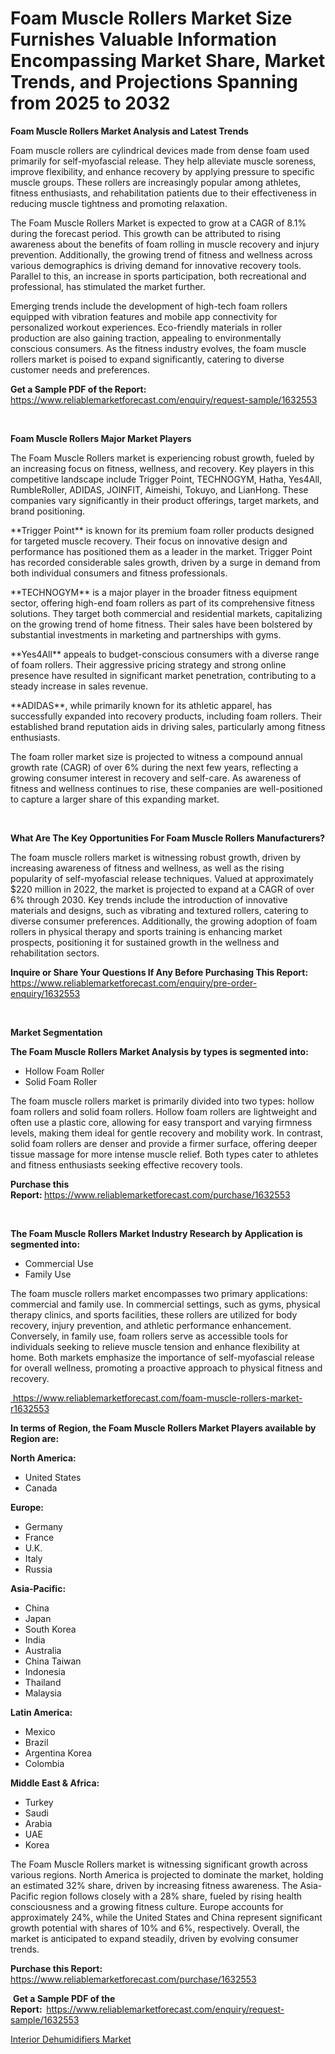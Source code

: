 <p><h1>Foam Muscle Rollers Market Size Furnishes Valuable Information Encompassing Market Share, Market Trends, and Projections Spanning from 2025 to 2032</h1></p><p><strong>Foam Muscle Rollers Market Analysis and Latest Trends</strong></p>
<p><p>Foam muscle rollers are cylindrical devices made from dense foam used primarily for self-myofascial release. They help alleviate muscle soreness, improve flexibility, and enhance recovery by applying pressure to specific muscle groups. These rollers are increasingly popular among athletes, fitness enthusiasts, and rehabilitation patients due to their effectiveness in reducing muscle tightness and promoting relaxation.</p><p>The Foam Muscle Rollers Market is expected to grow at a CAGR of 8.1% during the forecast period. This growth can be attributed to rising awareness about the benefits of foam rolling in muscle recovery and injury prevention. Additionally, the growing trend of fitness and wellness across various demographics is driving demand for innovative recovery tools. Parallel to this, an increase in sports participation, both recreational and professional, has stimulated the market further.</p><p>Emerging trends include the development of high-tech foam rollers equipped with vibration features and mobile app connectivity for personalized workout experiences. Eco-friendly materials in roller production are also gaining traction, appealing to environmentally conscious consumers. As the fitness industry evolves, the foam muscle rollers market is poised to expand significantly, catering to diverse customer needs and preferences.</p></p>
<p><strong>Get a Sample PDF of the Report:&nbsp;</strong> <a href="https://www.reliablemarketforecast.com/enquiry/request-sample/1632553?utm_campaign=1832&utm_medium=2&utm_source=Github&utm_content=ia&utm_term=08022025&utm_id=foam-muscle-rollers">https://www.reliablemarketforecast.com/enquiry/request-sample/1632553</a></p>
<p>&nbsp;</p>
<p><strong>Foam Muscle Rollers Major Market Players</strong></p>
<p><p>The Foam Muscle Rollers market is experiencing robust growth, fueled by an increasing focus on fitness, wellness, and recovery. Key players in this competitive landscape include Trigger Point, TECHNOGYM, Hatha, Yes4All, RumbleRoller, ADIDAS, JOINFIT, Aimeishi, Tokuyo, and LianHong. These companies vary significantly in their product offerings, target markets, and brand positioning.</p><p>**Trigger Point** is known for its premium foam roller products designed for targeted muscle recovery. Their focus on innovative design and performance has positioned them as a leader in the market. Trigger Point has recorded considerable sales growth, driven by a surge in demand from both individual consumers and fitness professionals.</p><p>**TECHNOGYM** is a major player in the broader fitness equipment sector, offering high-end foam rollers as part of its comprehensive fitness solutions. They target both commercial and residential markets, capitalizing on the growing trend of home fitness. Their sales have been bolstered by substantial investments in marketing and partnerships with gyms.</p><p>**Yes4All** appeals to budget-conscious consumers with a diverse range of foam rollers. Their aggressive pricing strategy and strong online presence have resulted in significant market penetration, contributing to a steady increase in sales revenue.</p><p>**ADIDAS**, while primarily known for its athletic apparel, has successfully expanded into recovery products, including foam rollers. Their established brand reputation aids in driving sales, particularly among fitness enthusiasts.</p><p>The foam roller market size is projected to witness a compound annual growth rate (CAGR) of over 6% during the next few years, reflecting a growing consumer interest in recovery and self-care. As awareness of fitness and wellness continues to rise, these companies are well-positioned to capture a larger share of this expanding market.</p></p>
<p>&nbsp;</p>
<p><strong>What Are The Key Opportunities For Foam Muscle Rollers Manufacturers?</strong></p>
<p><p>The foam muscle rollers market is witnessing robust growth, driven by increasing awareness of fitness and wellness, as well as the rising popularity of self-myofascial release techniques. Valued at approximately $220 million in 2022, the market is projected to expand at a CAGR of over 6% through 2030. Key trends include the introduction of innovative materials and designs, such as vibrating and textured rollers, catering to diverse consumer preferences. Additionally, the growing adoption of foam rollers in physical therapy and sports training is enhancing market prospects, positioning it for sustained growth in the wellness and rehabilitation sectors.</p></p>
<p><strong>Inquire or Share Your Questions If Any Before Purchasing This Report:</strong> <a href="https://www.reliablemarketforecast.com/enquiry/pre-order-enquiry/1632553?utm_campaign=1832&utm_medium=2&utm_source=Github&utm_content=ia&utm_term=08022025&utm_id=foam-muscle-rollers">https://www.reliablemarketforecast.com/enquiry/pre-order-enquiry/1632553</a></p>
<p>&nbsp;</p>
<p><strong>Market Segmentation</strong></p>
<p><strong>The Foam Muscle Rollers Market Analysis by types is segmented into:</strong></p>
<p><ul><li>Hollow Foam Roller</li><li>Solid Foam Roller</li></ul></p>
<p><p>The foam muscle rollers market is primarily divided into two types: hollow foam rollers and solid foam rollers. Hollow foam rollers are lightweight and often use a plastic core, allowing for easy transport and varying firmness levels, making them ideal for gentle recovery and mobility work. In contrast, solid foam rollers are denser and provide a firmer surface, offering deeper tissue massage for more intense muscle relief. Both types cater to athletes and fitness enthusiasts seeking effective recovery tools.</p></p>
<p><strong>Purchase this Report:&nbsp;</strong><a href="https://www.reliablemarketforecast.com/purchase/1632553?utm_campaign=1832&utm_medium=2&utm_source=Github&utm_content=ia&utm_term=08022025&utm_id=foam-muscle-rollers">https://www.reliablemarketforecast.com/purchase/1632553</a></p>
<p>&nbsp;</p>
<p><strong>The Foam Muscle Rollers Market Industry Research by Application is segmented into:</strong></p>
<p><ul><li>Commercial Use</li><li>Family Use</li></ul></p>
<p><p>The foam muscle rollers market encompasses two primary applications: commercial and family use. In commercial settings, such as gyms, physical therapy clinics, and sports facilities, these rollers are utilized for body recovery, injury prevention, and athletic performance enhancement. Conversely, in family use, foam rollers serve as accessible tools for individuals seeking to relieve muscle tension and enhance flexibility at home. Both markets emphasize the importance of self-myofascial release for overall wellness, promoting a proactive approach to physical fitness and recovery.</p></p>
<p><a href="https://www.reliablemarketforecast.com/foam-muscle-rollers-market-r1632553?utm_campaign=1832&utm_medium=2&utm_source=Github&utm_content=ia&utm_term=08022025&utm_id=foam-muscle-rollers">&nbsp;https://www.reliablemarketforecast.com/foam-muscle-rollers-market-r1632553</a></p>
<p><strong>In terms of Region, the Foam Muscle Rollers Market Players available by Region are:</strong></p>
<p>
    <p> <strong> North America: </strong>
        <ul>
            <li>United States</li>
            <li>Canada</li>
        </ul>
        </p> 
    <p> <strong> Europe: </strong>
        <ul>
            <li>Germany</li>
            <li>France</li>
            <li>U.K.</li>
            <li>Italy</li>
            <li>Russia</li>
        </ul>
        </p> 
    <p> <strong> Asia-Pacific: </strong>
        <ul>
            <li>China</li>
            <li>Japan</li>
            <li>South Korea</li>
            <li>India</li>
            <li>Australia</li>
            <li>China Taiwan</li>
            <li>Indonesia</li>
            <li>Thailand</li>
            <li>Malaysia</li>
        </ul>
        </p> 
    <p> <strong> Latin America: </strong>
        <ul>
            <li>Mexico</li>
            <li>Brazil</li>
            <li>Argentina Korea</li>
            <li>Colombia</li>
        </ul>
        </p> 
    <p> <strong> Middle East & Africa: </strong>
        <ul>
            <li>Turkey</li>
            <li>Saudi</li>
            <li>Arabia</li>
            <li>UAE</li>
            <li>Korea</li>
        </ul>
    </p>
    </p>
<p><p>The Foam Muscle Rollers market is witnessing significant growth across various regions. North America is projected to dominate the market, holding an estimated 32% share, driven by increasing fitness awareness. The Asia-Pacific region follows closely with a 28% share, fueled by rising health consciousness and a growing fitness culture. Europe accounts for approximately 24%, while the United States and China represent significant growth potential with shares of 10% and 6%, respectively. Overall, the market is anticipated to expand steadily, driven by evolving consumer trends.</p></p>
<p><strong>Purchase this Report: </strong><a href="https://www.reliablemarketforecast.com/purchase/1632553?utm_campaign=1832&utm_medium=2&utm_source=Github&utm_content=ia&utm_term=08022025&utm_id=foam-muscle-rollers">https://www.reliablemarketforecast.com/purchase/1632553</a></p>
<p>&nbsp;<strong>Get a Sample PDF of the Report:&nbsp;&nbsp;</strong><a href="https://www.reliablemarketforecast.com/enquiry/request-sample/1632553?utm_campaign=1832&utm_medium=2&utm_source=Github&utm_content=ia&utm_term=08022025&utm_id=foam-muscle-rollers">https://www.reliablemarketforecast.com/enquiry/request-sample/1632553</a></p>
<p><strong></strong></p>
<p><p><a href="https://github.com/AKSHATREPORTPRIME/Market-Research-Report-List-7/blob/main/interior-dehumidifiers-market.md?utm_campaign=1832&utm_medium=2&utm_source=Github&utm_content=ia&utm_term=08022025&utm_id=foam-muscle-rollers">Interior Dehumidifiers Market</a></p></p>